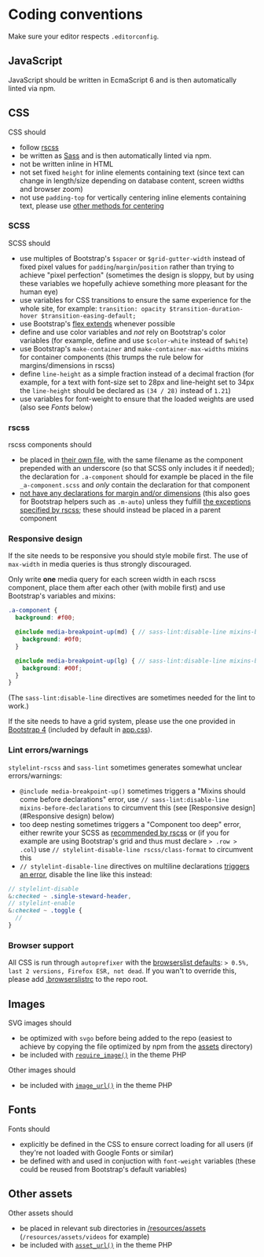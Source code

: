 # Coding conventions

Make sure your editor respects `.editorconfig`.

## JavaScript

JavaScript should be written in EcmaScript 6 and is then automatically linted via npm.

## CSS

CSS should

* follow [rscss](http://rscss.io/)
* be written as [Sass](http://sass-lang.com/) and is then automatically linted via npm.
* not be written inline in HTML
* not set fixed `height` for inline elements containing text (since text can change in length/size depending on database content, screen widths and browser zoom)
* not use `padding-top` for vertically centering inline elements containing text, please use [other methods for centering](https://css-tricks.com/centering-css-complete-guide/)

### SCSS

SCSS should

* use multiples of Bootstrap's `$spacer` or `$grid-gutter-width` instead of fixed pixel values for `padding`/`margin`/`position` rather than trying to achieve "pixel perfection" (sometimes the design is sloppy, but by using these variables we hopefully achieve something more pleasant for the human eye)
* use variables for CSS transitions to ensure the same experience for the whole site, for example: `transition: opacity $transition-duration-hover $transition-easing-default;`
* use Bootstrap's [flex extends](https://getbootstrap.com/docs/4.1/utilities/flex/) whenever possible
* define and use color variables and *not* rely on Bootstrap's color variables (for example, define and use `$color-white` instead of `$white`)
* use Bootstrap's `make-container` and `make-container-max-widths` mixins for container components (this trumps the rule below for margins/dimensions in rscss)
* define `line-height` as a simple fraction instead of a decimal fraction (for example, for a text with font-size set to 28px and line-height set to 34px the `line-height` should be declared as `(34 / 28)` instead of `1.21`)
* use variables for font-weight to ensure that the loaded weights are used (also see *Fonts* below)

### rscss

rscss components should

* be placed in [their own file](http://rscss.io/css-structure.html#one-component-per-file), with the same filename as the component prepended with an underscore (so that SCSS only includes it if needed); the declaration for `.a-component` should for example be placed in the file `_a-component.scss` and *only* contain the declaration for that component
* [not have any declarations for margin and/or dimensions](http://rscss.io/layouts.html#avoid-positioning-properties) (this also goes for Bootstrap helpers such as `.m-auto`) unless they fulfill [the exceptions specified by rscss](http://rscss.io/layouts.html#fixed-dimensions); these should instead be placed in a parent component

### Responsive design

If the site needs to be responsive you should style mobile first. The use of `max-width` in media queries is thus strongly discouraged.

Only write **one** media query for each screen width in each rscss component, place them after each other (with mobile first) and use Bootstrap's variables and mixins:
```scss
.a-component {
  background: #f00;

  @include media-breakpoint-up(md) { // sass-lint:disable-line mixins-before-declarations
    background: #0f0;
  }

  @include media-breakpoint-up(lg) { // sass-lint:disable-line mixins-before-declarations
    background: #00f;
  }
}
```

(The `sass-lint:disable-line` directives are sometimes needed for the lint to work.)

If the site needs to have a grid system, please use the one provided in [Bootstrap 4](https://getbootstrap.com/docs/4.1/layout/grid/) (included by default in [app.css](./resources/assets/styles/app.scss#app.scss-23)).

### Lint errors/warnings

`stylelint-rscss` and `sass-lint` sometimes generates somewhat unclear errors/warnings:

* `@include media-breakpoint-up()` sometimes triggers a "Mixins should come before declarations" error, use `// sass-lint:disable-line mixins-before-declarations` to circumvent this (see [Responsive design](#Responsive design) below)
* too deep nesting sometimes triggers a "Component too deep" error, either rewrite your SCSS as [recommended by rscss](http://rscss.io/css-structure.html#avoid-over-nesting) or (if you for example are using Bootstrap's grid and thus must declare `> .row > .col`) use `// stylelint-disable-line rscss/class-format` to circumvent this
* `// stylelint-disable-line` directives on multiline declarations [triggers an error](https://github.com/stylelint/stylelint/issues/3111), disable the line like this instead:
```scss
// stylelint-disable
&:checked ~ .single-steward-header,
// stylelint-enable
&:checked ~ .toggle {
  //
}
```

### Browser support

All CSS is run through `autoprefixer` with the [browserslist defaults](https://github.com/browserslist/browserslist#queries): `> 0.5%, last 2 versions, Firefox ESR, not dead`. If you wan't to override this, please add [.browserslistrc](https://github.com/browserslist/browserslist#config-file) to the repo root.

## Images

SVG images should

* be optimized with `svgo` before being added to the repo (easiest to achieve by copying the file optimized by npm from the [assets](./public/themes/project/assets) directory)
* be included with [`require_image()`](./public/themes/sotplate/library/assets.php#assets.php-29) in the theme PHP

Other images should

* be included with [`image_url()`](./public/themes/sotplate/library/assets.php#assets.php-24) in the theme PHP

## Fonts

Fonts should

* explicitly be defined in the CSS to ensure correct loading for all users (if they're not loaded with Google Fonts or similar)
* be defined with and used in conjuction with `font-weight` variables (these could be reused from Bootstrap's default variables)

## Other assets

Other assets should

* be placed in relevant sub directories in [/resources/assets](./resources/assets) (`/resources/assets/videos` for example)
* be included with [`asset_url()`](./public/themes/sotplate/library/assets.php#assets.php-14) in the theme PHP
